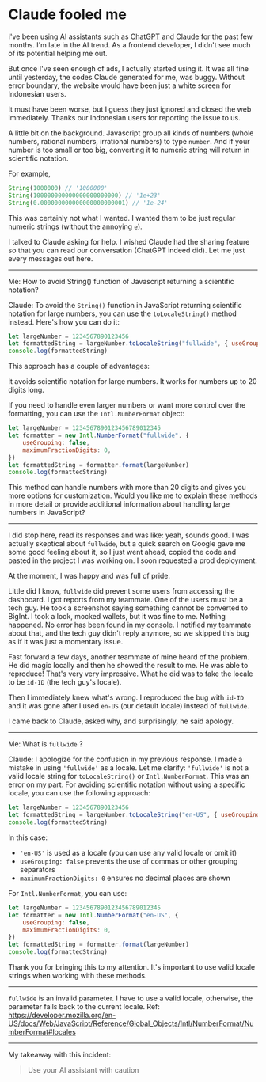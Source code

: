 # Claude fooled me

I've been using AI assistants such as [ChatGPT](https://chat.openai.com/) and [Claude](https://claude.ai/) for the past few months. I'm late in the AI trend. As a frontend developer, I didn't see much of its potential helping me out.

But once I've seen enough of ads, I actually started using it. It was all fine until yesterday, the codes Claude generated for me, was buggy. Without error boundary, the website would have been just a white screen for Indonesian users.

It must have been worse, but I guess they just ignored and closed the web immediately. Thanks our Indonesian users for reporting the issue to us.

A little bit on the background. Javascript group all kinds of numbers (whole numbers, rational numbers, irrational numbers) to type `number`. And if your number is too small or too big, converting it to numeric string will return in scientific notation.

For example,

```js
String(1000000) // '1000000'
String(100000000000000000000000) // '1e+23'
String(0.000000000000000000000001) // '1e-24'
```

This was certainly not what I wanted. I wanted them to be just regular numeric strings (without the annoying `e`).

I talked to Claude asking for help. I wished Claude had the sharing feature so that you can read our conversation (ChatGPT indeed did). Let me just every messages out here.

---

Me: How to avoid String() function of Javascript returning a scientific notation?

Claude: To avoid the `String()` function in JavaScript returning scientific notation for large numbers, you can use the `toLocaleString()` method instead. Here's how you can do it:

```js
let largeNumber = 1234567890123456
let formattedString = largeNumber.toLocaleString("fullwide", { useGrouping: false })
console.log(formattedString)
```

This approach has a couple of advantages:

It avoids scientific notation for large numbers.
It works for numbers up to 20 digits long.

If you need to handle even larger numbers or want more control over the formatting, you can use the `Intl.NumberFormat` object:

```js
let largeNumber = 1234567890123456789012345
let formatter = new Intl.NumberFormat("fullwide", {
    useGrouping: false,
    maximumFractionDigits: 0,
})
let formattedString = formatter.format(largeNumber)
console.log(formattedString)
```

This method can handle numbers with more than 20 digits and gives you more options for customization.
Would you like me to explain these methods in more detail or provide additional information about handling large numbers in JavaScript?

---

I did stop here, read its responses and was like: yeah, sounds good. I was actually skeptical about `fullwide`, but a quick search on Google gave me some good feeling about it, so I just went ahead, copied the code and pasted in the project I was working on. I soon requested a prod deployment.

At the moment, I was happy and was full of pride.

Little did I know, `fullwide` did prevent some users from accessing the dashboard. I got reports from my teammate. One of the users must be a tech guy. He took a screenshot saying something cannot be converted to BigInt. I took a look, mocked wallets, but it was fine to me. Nothing happened. No error has been found in my console. I notified my teammate about that, and the tech guy didn't reply anymore, so we skipped this bug as if it was just a momentary issue.

Fast forward a few days, another teammate of mine heard of the problem. He did magic locally and then he showed the result to me. He was able to reproduce! That's very very impressive. What he did was to fake the locale to be `id-ID` (the tech guy's locale).

Then I immediately knew what's wrong. I reproduced the bug with `id-ID` and it was gone after I used `en-US` (our default locale) instead of `fullwide`.

I came back to Claude, asked why, and surprisingly, he said apology.

---

Me: What is `fullwide` ?

Claude: I apologize for the confusion in my previous response. I made a mistake in using `'fullwide'` as a locale. Let me clarify:
`'fullwide'` is not a valid locale string for `toLocaleString()` or `Intl.NumberFormat`. This was an error on my part.
For avoiding scientific notation without using a specific locale, you can use the following approach:

```js
let largeNumber = 1234567890123456
let formattedString = largeNumber.toLocaleString("en-US", { useGrouping: false, maximumFractionDigits: 0 })
console.log(formattedString)
```

In this case:

-   `'en-US'` is used as a locale (you can use any valid locale or omit it)
-   `useGrouping: false` prevents the use of commas or other grouping separators
-   `maximumFractionDigits: 0` ensures no decimal places are shown

For `Intl.NumberFormat`, you can use:

```js
let largeNumber = 1234567890123456789012345
let formatter = new Intl.NumberFormat("en-US", {
    useGrouping: false,
    maximumFractionDigits: 0,
})
let formattedString = formatter.format(largeNumber)
console.log(formattedString)
```

Thank you for bringing this to my attention. It's important to use valid locale strings when working with these methods.

---

`fullwide` is an invalid parameter. I have to use a valid locale, otherwise, the parameter falls back to the current locale. Ref: https://developer.mozilla.org/en-US/docs/Web/JavaScript/Reference/Global_Objects/Intl/NumberFormat/NumberFormat#locales

---

My takeaway with this incident:

> Use your AI assistant with caution

